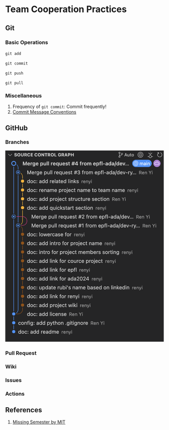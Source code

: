 # Team Cooperation Practices

## Git

### Basic Operations
`git add`

`git commit`

`git push`

`git pull`


### Miscellaneous
1. Frequency of `git commit`: Commit frequently!
2. [Commit Message Conventions](https://www.conventionalcommits.org/en/v1.0.0/#summary)


## GitHub
### Branches

![cooperation practice](/imgs/branches.png)

### Pull Request

### Wiki

### Issues

### Actions

## References
1. [Missing Semester by MIT](https://missing.csail.mit.edu)
